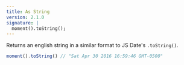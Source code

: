 ```yaml
---
title: As String
version: 2.1.0
signature: |
  moment().toString();
---
```


Returns an english string in a similar format to JS Date's ``.toString()``.

```javascript
moment().toString() // "Sat Apr 30 2016 16:59:46 GMT-0500"
```


